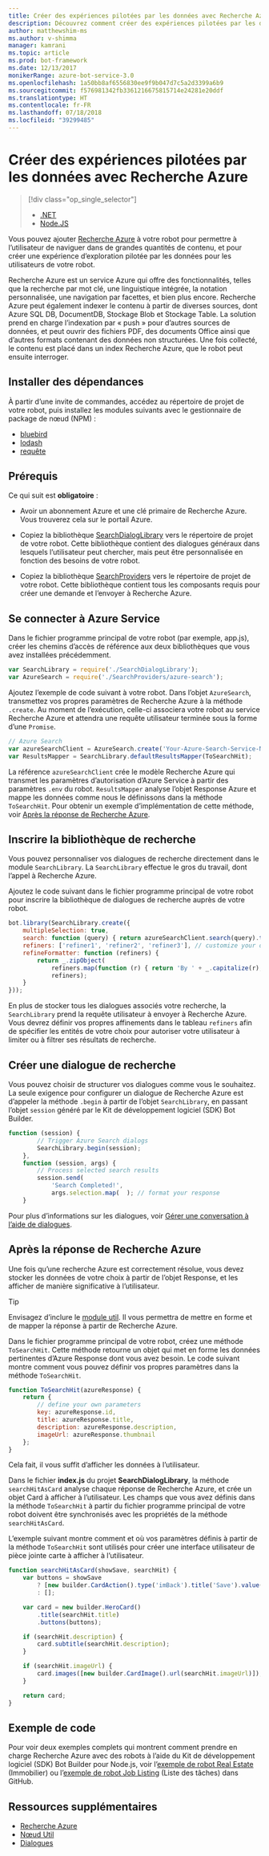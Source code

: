 ```yaml
---
title: Créer des expériences pilotées par les données avec Recherche Azure | Microsoft Docs
description: Découvrez comment créer des expériences pilotées par les données avec Recherche Azure, et permettre aux utilisateurs naviguer dans de grandes quantités de contenu dans un robot au moyen du Kit de développement logiciel (SDK) Bot Builder pour Node.js et de Recherche Azure.
author: matthewshim-ms
ms.author: v-shimma
manager: kamrani
ms.topic: article
ms.prod: bot-framework
ms.date: 12/13/2017
monikerRange: azure-bot-service-3.0
ms.openlocfilehash: 1a50bb8af6556830ee9f9b047d7c5a2d3399a6b9
ms.sourcegitcommit: f576981342fb3361216675815714e24281e20ddf
ms.translationtype: HT
ms.contentlocale: fr-FR
ms.lasthandoff: 07/18/2018
ms.locfileid: "39299485"
---
```

# <a name="create-data-driven-experiences-with-azure-search"></a>Créer des expériences pilotées par les données avec Recherche Azure 
> [!div class="op_single_selector"]
> - [.NET](../dotnet/bot-builder-dotnet-search-azure.md)
> - [Node.JS](../nodejs/bot-builder-nodejs-search-azure.md)

Vous pouvez ajouter [Recherche Azure][search] à votre robot pour permettre à l’utilisateur de naviguer dans de grandes quantités de contenu, et pour créer une expérience d’exploration pilotée par les données pour les utilisateurs de votre robot.

Recherche Azure est un service Azure qui offre des fonctionnalités, telles que la recherche par mot clé, une linguistique intégrée, la notation personnalisée, une navigation par facettes, et bien plus encore. Recherche Azure peut également indexer le contenu à partir de diverses sources, dont Azure SQL DB, DocumentDB, Stockage Blob et Stockage Table. La solution prend en charge l’indexation par « push » pour d’autres sources de données, et peut ouvrir des fichiers PDF, des documents Office ainsi que d’autres formats contenant des données non structurées. Une fois collecté, le contenu est placé dans un index Recherche Azure, que le robot peut ensuite interroger.

## <a name="install-dependencies"></a>Installer des dépendances

À partir d’une invite de commandes, accédez au répertoire de projet de votre robot, puis installez les modules suivants avec le gestionnaire de package de nœud (NPM) :

* [bluebird](https://www.npmjs.com/package/bluebird)
* [lodash](https://www.npmjs.com/package/lodash)
* [requête](https://www.npmjs.com/package/request)

## <a name="prerequisites"></a>Prérequis

Ce qui suit est **obligatoire** : 
- Avoir un abonnement Azure et une clé primaire de Recherche Azure. Vous trouverez cela sur le portail Azure.
- Copiez la bibliothèque [SearchDialogLibrary](https://github.com/Microsoft/botBuilder-Samples/tree/master/Node/demo-Search/SearchDialogLibrary) vers le répertoire de projet de votre robot. Cette bibliothèque contient des dialogues généraux dans lesquels l’utilisateur peut chercher, mais peut être personnalisée en fonction des besoins de votre robot. 

- Copiez la bibliothèque [SearchProviders](https://github.com/Microsoft/botBuilder-Samples/tree/master/Node/demo-Search/SearchProviders) vers le répertoire de projet de votre robot. Cette bibliothèque contient tous les composants requis pour créer une demande et l’envoyer à Recherche Azure.

## <a name="connect-to-the-azure-service"></a>Se connecter à Azure Service 

Dans le fichier programme principal de votre robot (par exemple, app.js), créer les chemins d’accès de référence aux deux bibliothèques que vous avez installées précédemment. 

```javascript
var SearchLibrary = require('./SearchDialogLibrary');
var AzureSearch = require('./SearchProviders/azure-search');
```

Ajoutez l’exemple de code suivant à votre robot. Dans l’objet `AzureSearch`, transmettez vos propres paramètres de Recherche Azure à la méthode `.create`. Au moment de l’exécution, celle-ci associera votre robot au service Recherche Azure et attendra une requête utilisateur terminée sous la forme d’une `Promise`.  

```javascript
// Azure Search
var azureSearchClient = AzureSearch.create('Your-Azure-Search-Service-Name', 'Your-Azure-Search-Primary-Key', 'Your-Azure-Search-Service-Index');
var ResultsMapper = SearchLibrary.defaultResultsMapper(ToSearchHit);
```

 La référence `azureSearchClient` crée le modèle Recherche Azure qui transmet les paramètres d’autorisation d’Azure Service à partir des paramètres `.env` du robot. 
 `ResultsMapper` analyse l’objet Response Azure et mappe les données comme nous le définissons dans la méthode `ToSearchHit`. Pour obtenir un exemple d’implémentation de cette méthode, voir [Après la réponse de Recherche Azure](#after-azure-search-responds).

## <a name="register-the-search-library"></a>Inscrire la bibliothèque de recherche
Vous pouvez personnaliser vos dialogues de recherche directement dans le module `SearchLibrary`. La `SearchLibrary` effectue le gros du travail, dont l’appel à Recherche Azure. 

Ajoutez le code suivant dans le fichier programme principal de votre robot pour inscrire la bibliothèque de dialogues de recherche auprès de votre robot. 

```javascript
bot.library(SearchLibrary.create({
    multipleSelection: true,
    search: function (query) { return azureSearchClient.search(query).then(ResultsMapper); },
    refiners: ['refiner1', 'refiner2', 'refiner3'], // customize your own refiners 
    refineFormatter: function (refiners) {
        return _.zipObject(
            refiners.map(function (r) { return 'By ' + _.capitalize(r); }),
            refiners);
    }
}));
```
En plus de stocker tous les dialogues associés votre recherche, la `SearchLibrary` prend la requête utilisateur à envoyer à Recherche Azure. Vous devrez définir vos propres affinements dans le tableau `refiners` afin de spécifier les entités de votre choix pour autoriser votre utilisateur à limiter ou à filtrer ses résultats de recherche.  

## <a name="create-a-search-dialog"></a>Créer une dialogue de recherche

Vous pouvez choisir de structurer vos dialogues comme vous le souhaitez. La seule exigence pour configurer un dialogue de Recherche Azure est d’appeler la méthode `.begin` à partir de l’objet `SearchLibrary`, en passant l’objet `session` généré par le Kit de développement logiciel (SDK) Bot Builder. 

```javascript
function (session) {
        // Trigger Azure Search dialogs 
        SearchLibrary.begin(session);
    },
    function (session, args) {
        // Process selected search results
        session.send(
            'Search Completed!',
            args.selection.map(  ); // format your response 
    }
```
Pour plus d’informations sur les dialogues, voir [Gérer une conversation à l’aide de dialogues](bot-builder-nodejs-dialog-manage-conversation.md).

## <a name="after-azure-search-responds"></a>Après la réponse de Recherche Azure 

Une fois qu’une recherche Azure est correctement résolue, vous devez stocker les données de votre choix à partir de l’objet Response, et les afficher de manière significative à l’utilisateur.

> [!TIP]
> Envisagez d’inclure le [module util][NodeUtil]. Il vous permettra de mettre en forme et de mapper la réponse à partir de Recherche Azure.

Dans le fichier programme principal de votre robot, créez une méthode `ToSearchHit`. Cette méthode retourne un objet qui met en forme les données pertinentes d’Azure Response dont vous avez besoin. Le code suivant montre comment vous pouvez définir vos propres paramètres dans la méthode `ToSearchHit`. 
 
 ```javascript
 function ToSearchHit(azureResponse) {
     return {
         // define your own parameters 
         key: azureResponse.id,
         title: azureResponse.title,
         description: azureResponse.description,
         imageUrl: azureResponse.thumbnail
     };
 }
```
Cela fait, il vous suffit d’afficher les données à l’utilisateur. 

 Dans le fichier **index.js** du projet **SearchDialogLibrary**, la méthode `searchHitAsCard` analyse chaque réponse de Recherche Azure, et crée un objet Card à afficher à l’utilisateur. Les champs que vous avez définis dans la méthode `ToSearchHit` à partir du fichier programme principal de votre robot doivent être synchronisés avec les propriétés de la méthode `searchHitAsCard`. 

L’exemple suivant montre comment et où vos paramètres définis à partir de la méthode `ToSearchHit` sont utilisés pour créer une interface utilisateur de pièce jointe carte à afficher à l’utilisateur. 

```javascript
function searchHitAsCard(showSave, searchHit) {
    var buttons = showSave
        ? [new builder.CardAction().type('imBack').title('Save').value(searchHit.key)]
        : [];

    var card = new builder.HeroCard()
        .title(searchHit.title) 
        .buttons(buttons);

    if (searchHit.description) {
        card.subtitle(searchHit.description);
    }

    if (searchHit.imageUrl) {
        card.images([new builder.CardImage().url(searchHit.imageUrl)]);
    }

    return card;
}
```

## <a name="sample-code"></a>Exemple de code

Pour voir deux exemples complets qui montrent comment prendre en charge Recherche Azure avec des robots à l’aide du Kit de développement logiciel (SDK) Bot Builder pour Node.js, voir l’[exemple de robot Real Estate](https://github.com/Microsoft/BotBuilder-Samples/tree/master/Node/demo-Search/RealEstateBot) (Immobilier) ou l’[exemple de robot Job Listing](https://github.com/Microsoft/BotBuilder-Samples/tree/master/Node/demo-Search/JobListingBot) (Liste des tâches) dans GitHub. 

## <a name="additional-resources"></a>Ressources supplémentaires

* [Recherche Azure][search]
* [Nœud Util][NodeUtil]
* [Dialogues](bot-builder-nodejs-dialog-manage-conversation.md)

[NodeUtil]: https://nodejs.org/api/util.html
[search]: /azure/search/search-what-is-azure-search